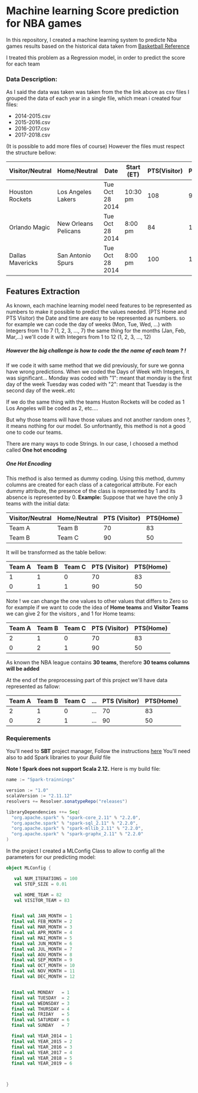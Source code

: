 
# Machine learning Score prediction for NBA games

In this repository, I created a machine learning system to predicte Nba games results based on the historical data taken from
[Basketball Reference](https://www.basketball-reference.com)

I treated this problem as a Regression model, in order to predict the score for each team 

### Data Description: 
As I said the data was taken was taken from the the link above as csv files
I grouped the data of each year in a single file, which mean i created four files: 
- 2014-2015.csv 
- 2015-2016.csv
- 2016-2017.csv
- 2017-2018.csv

(It is possible to add more files of course)
However the files must respect the structure bellow: 


| Visitor/Neutral  | Home/Neutral | Date | Start (ET)|PTS(Visitor)|PTS(Home) |
| ------------- | ------------- | ------------- |------------- | ------------- | ------------- | 
Houston Rockets|Los Angeles Lakers|Tue Oct 28 2014|10:30 pm|108|90|
Orlando Magic|New Orleans Pelicans|Tue Oct 28 2014|8:00 pm|84|101|
Dallas Mavericks|San Antonio Spurs|Tue Oct 28 2014|8:00 pm|100|101|

## Features Extraction
As known, each machine learning model need features to be represented as numbers to make it possible to predict the values needed. (PTS Home and PTS Visitor)
the Date and time are easy to be represented as numbers.
so for example we can code the day of weeks (Mon, Tue, Wed, ...) with Integers from 1 to 7 (1, 2, 3, ..., 7)
the same thing for the months (Jan, Feb, Mar,...) we'll code it with Integers from 1 to 12 (1, 2, 3, ..., 12)

##### However the big challenge is how to code the the name of each team ? !
If we code it with same method that we did previously, for sure we gonna have wrong predictions.
When we coded the Days of Week with Integers, it was significant...
Monday was coded with "1": meant that monday is the first day of the week
Tuesday was coded with "2": meant that Tuesday is the second day of the week..etc

If we do the same thing with the teams
Huston Rockets will be coded as 1
Los Angeles will be coded as 2, etc....

But why those teams will have those values and not another random ones ?, it means nothing for our model.
So unfortnantly, this method is not a good one to code our teams.

There are many ways to code Strings.
In our case, I choosed a method called **One hot encoding**
##### One Hot Encoding
This method is also termed as dummy coding. Using this method, dummy columns are created for each class of a categorical attribute. For each dummy attribute, the presence of the class is represented by 1 and its absence is represented by 0.
**Example:** 
Suppose that we have the only 3 teams with the initial data: 

| Visitor/Neutral  | Home/Neutral | PTS (Visitor)|PTS(Home) |
| ------------- | ------------- | ------------- |------------- |
|Team A |Team B | 70 | 83
|Team B | Team C | 90 | 50

It will be transformed as the table bellow: 

| Team A  | Team B | Team C| PTS (Visitor)|PTS(Home) |
| ------------- | ------------- | ------------- |------------- |------------- |
|1 |1 | 0 | 70 | 83
|0 | 1 | 1 | 90|50

Note ! 
we can change the one values to other values that differs to Zero
so for example if we want to code the idea of **Home teams** and **Visitor Teams**
we can give 2 for the visitors , and 1 for Home teams: 

| Team A  | Team B | Team C| PTS (Visitor)|PTS(Home) |
| ------------- | ------------- | ------------- |------------- |------------- |
|2 |1 | 0 | 70 | 83
|0 | 2 | 1 | 90|50

As known the NBA league contains **30 teams**, therefore **30 teams columns will be added**

At the end of the preprocessing part of this project we'll have data represented as fallow: 

| Team A  | Team B | Team C|...| PTS (Visitor)|PTS(Home) |
| ------------- | ------------- | ------------- |------------- |------------- |------------- |
|2 |1 | 0 |...| 70 | 83
|0 | 2 | 1 |...| 90| 50

### Requierements
You'll need to **SBT** project manager, Follow the instructions  [here](https://www.scala-sbt.org/1.0/docs/Setup.html)
You'll need also to add Spark libraries to your *Build* file

**Note ! Spark does not support Scala 2.12.**
Here is my build file: 

```scala
name := "Spark-trainnings"

version := "1.0"
scalaVersion := "2.11.12"
resolvers += Resolver.sonatypeRepo("releases")

libraryDependencies ++= Seq(
  "org.apache.spark" % "spark-core_2.11" % "2.2.0",
  "org.apache.spark" % "spark-sql_2.11" % "2.2.0",
  "org.apache.spark" % "spark-mllib_2.11" % "2.2.0",
  "org.apache.spark" % "spark-graphx_2.11" % "2.2.0"
)
```


In the project I created a MLConfig Class to allow to config all the parameters for our predicting model: 
```scala
object MLConfig {

   val NUM_ITERATIONS = 100
   val STEP_SIZE = 0.01

   val HOME_TEAM = 82
   val VISITOR_TEAM = 83


  final val JAN_MONTH = 1
  final val FEB_MONTH = 2
  final val MAR_MONTH = 3
  final val APR_MONTH = 4
  final val MAI_MONTH = 5
  final val JUN_MONTH = 6
  final val JUL_MONTH = 7
  final val AOU_MONTH = 8
  final val SEP_MONTH = 9
  final val OCT_MONTH = 10
  final val NOV_MONTH = 11
  final val DEC_MONTH = 12


  final val MONDAY   = 1
  final val TUESDAY  = 2
  final val WEDNSDAY = 3
  final val THURSDAY = 4
  final val FRIDAY   = 5
  final val SATURDAY = 6
  final val SUNDAY   = 7

  final val YEAR_2014 = 1
  final val YEAR_2015 = 2
  final val YEAR_2016 = 3
  final val YEAR_2017 = 4
  final val YEAR_2018 = 5
  final val YEAR_2019 = 6



}

```




